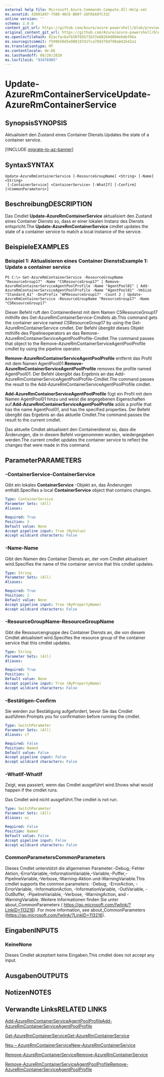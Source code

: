 ```yaml
---
external help file: Microsoft.Azure.Commands.Compute.dll-Help.xml
ms.assetid: 43D01A97-75B9-46CE-B007-26FE6A97C31C
online version: ''
schema: 2.0.0
content_git_url: https://github.com/Azure/azure-powershell/blob/preview/src/ResourceManager/Compute/Stack/Commands.Compute/help/Update-AzureRmContainerService.md
original_content_git_url: https://github.com/Azure/azure-powershell/blob/preview/src/ResourceManager/Compute/Stack/Commands.Compute/help/Update-AzureRmContainerService.md
ms.openlocfilehash: 62acfacbafb50f85673b37e802b9d0b0eb4bf66a
ms.sourcegitcommit: f599b50d5e980197d1fca769378df90a842b42a1
ms.translationtype: MT
ms.contentlocale: de-DE
ms.lasthandoff: 08/20/2020
ms.locfileid: "93476905"
---
```

# <span data-ttu-id="bef07-101">Update-AzureRmContainerService</span><span class="sxs-lookup"><span data-stu-id="bef07-101">Update-AzureRmContainerService</span></span>

## <span data-ttu-id="bef07-102">Synopsis</span><span class="sxs-lookup"><span data-stu-id="bef07-102">SYNOPSIS</span></span>
<span data-ttu-id="bef07-103">Aktualisiert den Zustand eines Container Diensts.</span><span class="sxs-lookup"><span data-stu-id="bef07-103">Updates the state of a container service.</span></span>

[!INCLUDE [migrate-to-az-banner](../../includes/migrate-to-az-banner.md)]

## <span data-ttu-id="bef07-104">Syntax</span><span class="sxs-lookup"><span data-stu-id="bef07-104">SYNTAX</span></span>

```
Update-AzureRmContainerService [-ResourceGroupName] <String> [-Name] <String>
 [-ContainerService] <ContainerService> [-WhatIf] [-Confirm] [<CommonParameters>]
```

## <span data-ttu-id="bef07-105">Beschreibung</span><span class="sxs-lookup"><span data-stu-id="bef07-105">DESCRIPTION</span></span>
<span data-ttu-id="bef07-106">Das Cmdlet **Update-AzureRmContainerService** aktualisiert den Zustand eines Container Diensts so, dass er einer lokalen Instanz des Diensts entspricht.</span><span class="sxs-lookup"><span data-stu-id="bef07-106">The **Update-AzureRmContainerService** cmdlet updates the state of a container service to match a local instance of the service.</span></span>

## <span data-ttu-id="bef07-107">Beispiele</span><span class="sxs-lookup"><span data-stu-id="bef07-107">EXAMPLES</span></span>

### <span data-ttu-id="bef07-108">Beispiel 1: Aktualisieren eines Container Diensts</span><span class="sxs-lookup"><span data-stu-id="bef07-108">Example 1: Update a container service</span></span>
```
PS C:\> Get-AzureRmContainerService -ResourceGroupName "ResourceGroup17" -Name "CSResourceGroup17" | Remove-AzureRmContainerServiceAgentPoolProfile -Name "AgentPool01" | Add-AzureRmContainerServiceAgentPoolProfile -Name "AgentPool01" -VmSize "Standard_A1" -DnsPrefix "APResourceGroup17" -Count 2 | Update-AzureRmContainerService -ResourceGroupName "ResourceGroup17" -Name "CSResourceGroup17"
```

<span data-ttu-id="bef07-109">Dieser Befehl ruft den Containerdienst mit dem Namen CSResourceGroup17 mithilfe des Get-AzureRmContainerService-Cmdlets ab.</span><span class="sxs-lookup"><span data-stu-id="bef07-109">This command gets the container service named CSResourceGroup17 by using the Get-AzureRmContainerService cmdlet.</span></span>
<span data-ttu-id="bef07-110">Der Befehl übergibt dieses Objekt mithilfe des Pipelineoperators an das Remove-AzureRmContainerServiceAgentPoolProfile-Cmdlet.</span><span class="sxs-lookup"><span data-stu-id="bef07-110">The command passes that object to the Remove-AzureRmContainerServiceAgentPoolProfile cmdlet by using the pipeline operator.</span></span>

<span data-ttu-id="bef07-111">**Remove-AzureRmContainerServiceAgentPoolProfile** entfernt das Profil mit dem Namen AgentPool01.</span><span class="sxs-lookup"><span data-stu-id="bef07-111">**Remove-AzureRmContainerServiceAgentPoolProfile** removes the profile named AgentPool01.</span></span>
<span data-ttu-id="bef07-112">Der Befehl übergibt das Ergebnis an das Add-AzureRmContainerServiceAgentPoolProfile-Cmdlet.</span><span class="sxs-lookup"><span data-stu-id="bef07-112">The command passes the result to the Add-AzureRmContainerServiceAgentPoolProfile cmdlet.</span></span>

<span data-ttu-id="bef07-113">**Add-AzureRmContainerServiceAgentPoolProfile** fügt ein Profil mit dem Namen AgentPool01 hinzu und weist die angegebenen Eigenschaften auf.</span><span class="sxs-lookup"><span data-stu-id="bef07-113">**Add-AzureRmContainerServiceAgentPoolProfile** adds a profile that has the name AgentPool01, and has the specified properties.</span></span>
<span data-ttu-id="bef07-114">Der Befehl übergibt das Ergebnis an das aktuelle Cmdlet.</span><span class="sxs-lookup"><span data-stu-id="bef07-114">The command passes the result to the current cmdlet.</span></span>

<span data-ttu-id="bef07-115">Das aktuelle Cmdlet aktualisiert den Containerdienst so, dass die Änderungen, die in diesem Befehl vorgenommen wurden, wiedergegeben werden.</span><span class="sxs-lookup"><span data-stu-id="bef07-115">The current cmdlet updates the container service to reflect the changes that were made in this command.</span></span>

## <span data-ttu-id="bef07-116">Parameter</span><span class="sxs-lookup"><span data-stu-id="bef07-116">PARAMETERS</span></span>

### <span data-ttu-id="bef07-117">-ContainerService</span><span class="sxs-lookup"><span data-stu-id="bef07-117">-ContainerService</span></span>
<span data-ttu-id="bef07-118">Gibt ein lokales **ContainerService** -Objekt an, das Änderungen enthält.</span><span class="sxs-lookup"><span data-stu-id="bef07-118">Specifies a local **ContainerService** object that contains changes.</span></span>

```yaml
Type: ContainerService
Parameter Sets: (All)
Aliases: 

Required: True
Position: 3
Default value: None
Accept pipeline input: True (ByValue)
Accept wildcard characters: False
```

### <span data-ttu-id="bef07-119">-Name</span><span class="sxs-lookup"><span data-stu-id="bef07-119">-Name</span></span>
<span data-ttu-id="bef07-120">Gibt den Namen des Container Diensts an, der vom Cmdlet aktualisiert wird.</span><span class="sxs-lookup"><span data-stu-id="bef07-120">Specifies the name of the container service that this cmdlet updates.</span></span>

```yaml
Type: String
Parameter Sets: (All)
Aliases: 

Required: True
Position: 2
Default value: None
Accept pipeline input: True (ByPropertyName)
Accept wildcard characters: False
```

### <span data-ttu-id="bef07-121">-ResourceGroupName</span><span class="sxs-lookup"><span data-stu-id="bef07-121">-ResourceGroupName</span></span>
<span data-ttu-id="bef07-122">Gibt die Ressourcengruppe des Container Diensts an, die von diesem Cmdlet aktualisiert wird.</span><span class="sxs-lookup"><span data-stu-id="bef07-122">Specifies the resource group of the container service that this cmdlet updates.</span></span>

```yaml
Type: String
Parameter Sets: (All)
Aliases: 

Required: True
Position: 1
Default value: None
Accept pipeline input: True (ByPropertyName)
Accept wildcard characters: False
```

### <span data-ttu-id="bef07-123">-Bestätigen</span><span class="sxs-lookup"><span data-stu-id="bef07-123">-Confirm</span></span>
<span data-ttu-id="bef07-124">Sie werden zur Bestätigung aufgefordert, bevor Sie das Cmdlet ausführen.</span><span class="sxs-lookup"><span data-stu-id="bef07-124">Prompts you for confirmation before running the cmdlet.</span></span>

```yaml
Type: SwitchParameter
Parameter Sets: (All)
Aliases: cf

Required: False
Position: Named
Default value: False
Accept pipeline input: False
Accept wildcard characters: False
```

### <span data-ttu-id="bef07-125">-WhatIf</span><span class="sxs-lookup"><span data-stu-id="bef07-125">-WhatIf</span></span>
<span data-ttu-id="bef07-126">Zeigt, was passiert, wenn das Cmdlet ausgeführt wird.</span><span class="sxs-lookup"><span data-stu-id="bef07-126">Shows what would happen if the cmdlet runs.</span></span>

<span data-ttu-id="bef07-127">Das Cmdlet wird nicht ausgeführt.</span><span class="sxs-lookup"><span data-stu-id="bef07-127">The cmdlet is not run.</span></span>

```yaml
Type: SwitchParameter
Parameter Sets: (All)
Aliases: wi

Required: False
Position: Named
Default value: False
Accept pipeline input: False
Accept wildcard characters: False
```

### <span data-ttu-id="bef07-128">CommonParameters</span><span class="sxs-lookup"><span data-stu-id="bef07-128">CommonParameters</span></span>
<span data-ttu-id="bef07-129">Dieses Cmdlet unterstützt die allgemeinen Parameter:-Debug,-Fehler Aktion,-ErrorVariable,-InformationVariable,-Variable,-Puffer,-PipelineVariable,-Verbose,-Warning-Aktion und-WarningVariable.</span><span class="sxs-lookup"><span data-stu-id="bef07-129">This cmdlet supports the common parameters: -Debug, -ErrorAction, -ErrorVariable, -InformationAction, -InformationVariable, -OutVariable, -OutBuffer, -PipelineVariable, -Verbose, -WarningAction, and -WarningVariable.</span></span> <span data-ttu-id="bef07-130">Weitere Informationen finden Sie unter about_CommonParameters ( https://go.microsoft.com/fwlink/?LinkID=113216) .</span><span class="sxs-lookup"><span data-stu-id="bef07-130">For more information, see about_CommonParameters (https://go.microsoft.com/fwlink/?LinkID=113216).</span></span>

## <span data-ttu-id="bef07-131">Eingaben</span><span class="sxs-lookup"><span data-stu-id="bef07-131">INPUTS</span></span>

### <span data-ttu-id="bef07-132">Keine</span><span class="sxs-lookup"><span data-stu-id="bef07-132">None</span></span>
<span data-ttu-id="bef07-133">Dieses Cmdlet akzeptiert keine Eingaben.</span><span class="sxs-lookup"><span data-stu-id="bef07-133">This cmdlet does not accept any input.</span></span>

## <span data-ttu-id="bef07-134">Ausgaben</span><span class="sxs-lookup"><span data-stu-id="bef07-134">OUTPUTS</span></span>

## <span data-ttu-id="bef07-135">Notizen</span><span class="sxs-lookup"><span data-stu-id="bef07-135">NOTES</span></span>

## <span data-ttu-id="bef07-136">Verwandte Links</span><span class="sxs-lookup"><span data-stu-id="bef07-136">RELATED LINKS</span></span>

[<span data-ttu-id="bef07-137">Add-AzureRmContainerServiceAgentPoolProfile</span><span class="sxs-lookup"><span data-stu-id="bef07-137">Add-AzureRmContainerServiceAgentPoolProfile</span></span>](./Add-AzureRmContainerServiceAgentPoolProfile.md)

[<span data-ttu-id="bef07-138">Get-AzureRmContainerService</span><span class="sxs-lookup"><span data-stu-id="bef07-138">Get-AzureRmContainerService</span></span>](./Get-AzureRmContainerService.md)

[<span data-ttu-id="bef07-139">Neu – AzureRmContainerService</span><span class="sxs-lookup"><span data-stu-id="bef07-139">New-AzureRmContainerService</span></span>](./New-AzureRmContainerService.md)

[<span data-ttu-id="bef07-140">Remove-AzureRmContainerService</span><span class="sxs-lookup"><span data-stu-id="bef07-140">Remove-AzureRmContainerService</span></span>](./Remove-AzureRmContainerService.md)

[<span data-ttu-id="bef07-141">Remove-AzureRmContainerServiceAgentPoolProfile</span><span class="sxs-lookup"><span data-stu-id="bef07-141">Remove-AzureRmContainerServiceAgentPoolProfile</span></span>](./Remove-AzureRmContainerServiceAgentPoolProfile.md)


